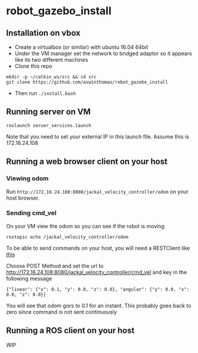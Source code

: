 # robot_gazebo_install

## Installation on vbox

- Create a virtualbox (or similar) with ubuntu 16.04 64bit
- Under the VM manager set the network to bridged adaptor so it appears like its two different machines
- Clone this repo
```
mkdir -p ~/catkin_ws/src && cd src
git clone https://github.com/aswinthomas/robot_gazebo_install
```
- Then run ```./install.bash```

## Running server on VM

```roslaunch server_services.launch```

Note that you need to set your external IP in this launch file. Assume this is 172.16.24.108

## Running a web browser client on your host

### Viewing odom
Run ```http://172.16.24.108:8080/jackal_velocity_controller/odom``` on your host browser.

### Sending cmd_vel
On your VM view the odom so you can see if the robot is moving
```
rostopic echo /jackal_velocity_controller/odom
```
To be able to send commands on your host, you will need a RESTClient like [this](https://addons.mozilla.org/en-US/firefox/addon/restclient/)

Choose POST Method and set the url to http://172.16.24.108:8080/jackal_velocity_controller/cmd_vel and key in the following message
```
{"linear": {"x": 0.1, "y": 0.0, "z": 0.0}, "angular": {"y": 0.0, "x": 0.0, "z": 0.0}}
```
You will see that odom gors to 0.1 for an instant. This probably goes back to zero since command is not sent continuously

## Running a ROS client on your host
WIP

